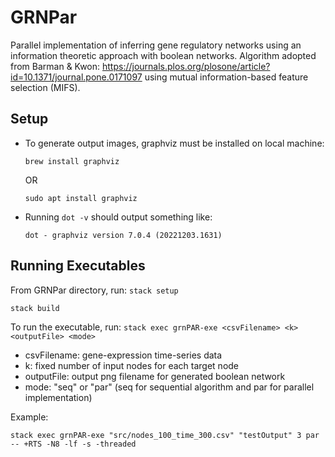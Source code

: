 # GRNPar
Parallel implementation of inferring gene regulatory networks using an information theoretic approach with boolean networks. Algorithm adopted from Barman & Kwon: https://journals.plos.org/plosone/article?id=10.1371/journal.pone.0171097 using mutual information-based feature selection (MIFS).

## Setup
- To generate output images, graphviz must be installed on local machine:
  
    `brew install graphviz`

    OR

    `sudo apt install graphviz`
- Running `dot -v` should output something like:

    `dot - graphviz version 7.0.4 (20221203.1631)`

## Running Executables
From GRNPar directory, run: 
`stack setup`

`stack build`

To run the executable, run:
`stack exec grnPAR-exe <csvFilename> <k> <outputFile> <mode>`

- csvFilename: gene-expression time-series data
- k: fixed number of input nodes for each target node
- outputFile: output png filename for generated boolean network
- mode: "seq" or "par" (seq for sequential algorithm and par for parallel implementation)

Example: 

`stack exec grnPAR-exe "src/nodes_100_time_300.csv" "testOutput" 3 par -- +RTS -N8 -lf -s -threaded`

